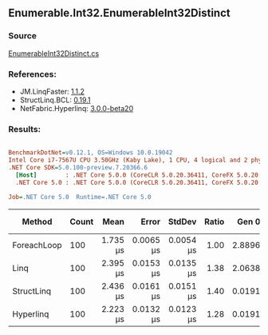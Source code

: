 ﻿## Enumerable.Int32.EnumerableInt32Distinct

### Source
[EnumerableInt32Distinct.cs](../LinqBenchmarks/Enumerable/Int32/EnumerableInt32Distinct.cs)

### References:
- JM.LinqFaster: [1.1.2](https://www.nuget.org/packages/JM.LinqFaster/1.1.2)
- StructLinq.BCL: [0.19.1](https://www.nuget.org/packages/StructLinq.BCL/0.19.1)
- NetFabric.Hyperlinq: [3.0.0-beta20](https://www.nuget.org/packages/NetFabric.Hyperlinq/3.0.0-beta20)

### Results:
``` ini

BenchmarkDotNet=v0.12.1, OS=Windows 10.0.19042
Intel Core i7-7567U CPU 3.50GHz (Kaby Lake), 1 CPU, 4 logical and 2 physical cores
.NET Core SDK=5.0.100-preview.7.20366.6
  [Host]        : .NET Core 5.0.0 (CoreCLR 5.0.20.36411, CoreFX 5.0.20.36411), X64 RyuJIT
  .NET Core 5.0 : .NET Core 5.0.0 (CoreCLR 5.0.20.36411, CoreFX 5.0.20.36411), X64 RyuJIT

Job=.NET Core 5.0  Runtime=.NET Core 5.0  

```
|      Method | Count |     Mean |     Error |    StdDev | Ratio |  Gen 0 | Gen 1 | Gen 2 | Allocated | CacheMisses/Op | BranchMispredictions/Op |
|------------ |------ |---------:|----------:|----------:|------:|-------:|------:|------:|----------:|---------------:|------------------------:|
| ForeachLoop |   100 | 1.735 μs | 0.0065 μs | 0.0054 μs |  1.00 | 2.8896 |     - |     - |    6048 B |              6 |                       4 |
|        Linq |   100 | 2.395 μs | 0.0153 μs | 0.0135 μs |  1.38 | 2.0638 |     - |     - |    4320 B |              9 |                       4 |
|  StructLinq |   100 | 2.436 μs | 0.0161 μs | 0.0151 μs |  1.40 | 0.0191 |     - |     - |      40 B |              1 |                       4 |
|   Hyperlinq |   100 | 2.223 μs | 0.0132 μs | 0.0123 μs |  1.28 | 0.0191 |     - |     - |      40 B |              1 |                       2 |
